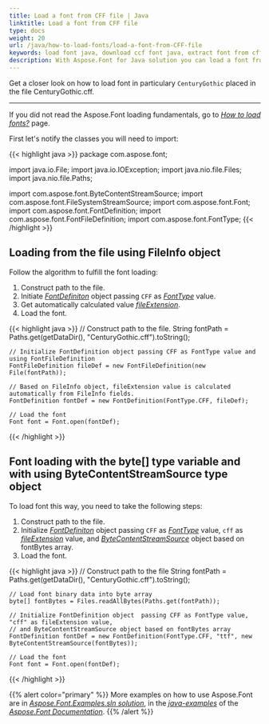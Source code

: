 ```yaml
---
title: Load a font from CFF file | Java
linktitle: Load a font from CFF file
type: docs
weight: 20
url: /java/how-to-load-fonts/load-a-font-from-CFF-file
keywords: load font java, download ccf font java, extract font from cff file java.
description: With Aspose.Font for Java solution you can load a font from a file on your hard drive disk even if this file is not a font inself. Let’s look at how to make it from a CFF file.
---
```


Get a closer look on how to load font in particulary `CenturyGothic` placed in the file CenturyGothic.cff.
____
If you did not read the Aspose.Font loading fundamentals, go to 
 [*How to load fonts?*](https://docs.aspose.com//font/java/how-to-load-fonts) page.

First let's notify the classes you will need to import:

{{< highlight java >}}
package com.aspose.font;

import java.io.File;
import java.io.IOException;
import java.nio.file.Files;
import java.nio.file.Paths;

import com.aspose.font.ByteContentStreamSource;
import com.aspose.font.FileSystemStreamSource;
import com.aspose.font.Font;
import com.aspose.font.FontDefinition;
import com.aspose.font.FontFileDefinition;
import com.aspose.font.FontType;
{{< /highlight >}}

## Loading from the file using FileInfo object ##

Follow the algorithm to fulfill the font loading:
1. Construct path to the file.
2. Initiate [*FontDefiniton*](https://apireference.aspose.com/font/java/com.aspose.font/FontDefinition) object passing `CFF` as [*FontType*](https://apireference.aspose.com/font/java/com.aspose.font/FontType) value.
3. Get automatically calculated value [*fileExtension*](https://apireference.aspose.com/font/java/com.aspose.font/FontFileDefinition#FontFileDefinition-java.lang.String-com.aspose.font.StreamSource-).
4. Load the font.

{{< highlight java >}}
    // Construct path to the file.
    String fontPath = Paths.get(getDataDir(), "CenturyGothic.cff").toString();
	
    // Initialize FontDefinition object passing CFF as FontType value and using FontFileDefinition
    FontFileDefinition fileDef = new FontFileDefinition(new File(fontPath));

    // Based on FileInfo object, fileExtension value is calculated automatically from FileInfo fields.
    FontDefinition fontDef = new FontDefinition(FontType.CFF, fileDef);

    // Load the font
    Font font = Font.open(fontDef);
{{< /highlight >}}

## Font loading with the byte[] type variable and with using ByteContentStreamSource type object ##

To load font this way, you need to take the following steps:
1. Construct path to the file.
2. Initialize [*FontDefiniton*](https://apireference.aspose.com/font/java/com.aspose.font/FontDefinition) object  passing `CFF` as [*FontType*](https://apireference.aspose.com/font/java/com.aspose.font/FontType) value, `cff` as [*fileExtension*](https://apireference.aspose.com/font/java/com.aspose.font/FontFileDefinition#FontFileDefinition-java.lang.String-com.aspose.font.StreamSource-) value, and  [*ByteContentStreamSource*](https://apireference.aspose.com/font/java/com.aspose.font/ByteContentStreamSource) object based on fontBytes array.
3. Load the font.

{{< highlight java >}}
    // Construct path to the file
    String fontPath = Paths.get(getDataDir(), "CenturyGothic.cff").toString();

    // Load font binary data into byte array
    byte[] fontBytes = Files.readAllBytes(Paths.get(fontPath));

    // Initialize FontDefinition object  passing CFF as FontType value, "cff" as fileExtension value, 
    // and ByteContentStreamSource object based on fontBytes array
    FontDefinition fontDef = new FontDefinition(FontType.CFF, "ttf", new ByteContentStreamSource(fontBytes));

    // Load the font
    Font font = Font.open(fontDef);
{{< /highlight >}}

{{% alert color="primary" %}}
More examples on how to use Aspose.Font are in [*Aspose.Font.Examples.sln solution*](https://github.com/aspose-font/Aspose.Font-Documentation/tree/master/java-examples/src/main/java/com/aspose/font/examples), in the [*java-examples*](https://github.com/aspose-font/Aspose.Font-Documentation/tree/master/java-examples) of the [*Aspose.Font Documentation*](https://github.com/aspose-font/Aspose.Font-Documentation).
{{% /alert %}}





